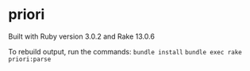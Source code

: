 # priori

Built with Ruby version 3.0.2 and Rake 13.0.6

To rebuild output, run the commands:
```bundle install```
```bundle exec rake priori:parse```
